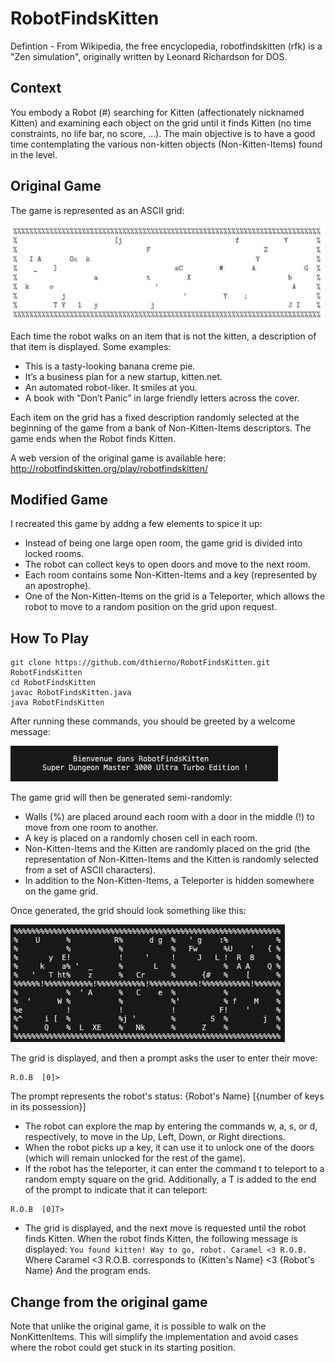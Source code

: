 # RobotFindsKitten
Defintion - From Wikipedia, the free encyclopedia, robotfindskitten (rfk) is a "Zen simulation", originally written by Leonard Richardson for DOS.

## Context
You embody a Robot (#) searching for Kitten (affectionately nicknamed Kitten) and examining each object on the grid until it finds Kitten (no time constraints, no life bar, no score, ...). The main objective is to have a good time contemplating the various non-kitten objects (Non-Kitten-Items) found in the level.

## Original Game
The game is represented as an ASCII grid:

![alt text](documentation/assets/image.png)

Each time the robot walks on an item that is not the kitten, a description of that item is displayed. Some examples:
- This is a tasty-looking banana creme pie.
- It’s a business plan for a new startup, kitten.net.
- An automated robot-liker. It smiles at you.
- A book with “Don’t Panic” in large friendly letters across the cover.

Each item on the grid has a fixed description randomly selected at the beginning of the game from a bank of Non-Kitten-Items descriptors. The game ends when the Robot finds Kitten.

A web version of the original game is available here: http://robotfindskitten.org/play/robotfindskitten/

## Modified Game
I recreated this game by addng a few elements to spice it up:
- Instead of being one large open room, the game grid is divided into locked rooms.
- The robot can collect keys to open doors and move to the next room.
- Each room contains some Non-Kitten-Items and a key (represented by an apostrophe).
- One of the Non-Kitten-Items on the grid is a Teleporter, which allows the robot to move to a random position on the grid upon request.

## How To Play
```shell
git clone https://github.com/dthierno/RobotFindsKitten.git RobotFindsKitten
cd RobotFindsKitten
javac RobotFindsKitten.java
java RobotFindsKitten
```

After running these commands, you should be greeted by a welcome message:

![alt text](documentation/assets/greeting.png)

The game grid will then be generated semi-randomly:
- Walls (%) are placed around each room with a door in the middle (!) to move from one room to another.
- A key is placed on a randomly chosen cell in each room.
- Non-Kitten-Items and the Kitten are randomly placed on the grid (the representation of Non-Kitten-Items and the Kitten is randomly selected from a set of ASCII characters).
- In addition to the Non-Kitten-Items, a Teleporter is hidden somewhere on the game grid.

Once generated, the grid should look something like this:

![alt text](documentation/assets/grid.png)

The grid is displayed, and then a prompt asks the user to enter their move:

```shell
R.O.B  [0]>
``` 

The prompt represents the robot's status: {Robot's Name} [{number of keys in its possession}]

- The robot can explore the map by entering the commands w, a, s, or d, respectively, to move in the Up, Left, Down, or Right directions.
- When the robot picks up a key, it can use it to unlock one of the doors (which will remain unlocked for the rest of the game).
- If the robot has the teleporter, it can enter the command t to teleport to a random empty square on the grid. Additionally, a T is added to the end of the prompt to indicate that it can teleport:

```shell
R.O.B  [0]T>
``` 

- The grid is displayed, and the next move is requested until the robot finds Kitten.
When the robot finds Kitten, the following message is displayed: `
You found kitten! Way to go, robot.
Caramel <3 R.O.B.
` 
Where Caramel <3 R.O.B. corresponds to {Kitten's Name} <3 {Robot's Name} And the program ends.


## Change from the original game
Note that unlike the original game, it is possible to walk on the NonKittenItems. This will simplify the implementation and avoid cases where the robot could get stuck in its starting position.